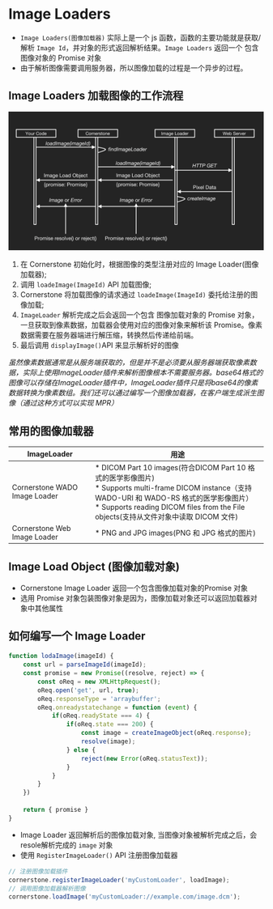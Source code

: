 # Image Loaders
* `Image Loaders(图像加载器)` 实际上是一个 js 函数，函数的主要功能就是获取/解析 `Image Id`，并对象的形式返回解析结果。`Image Loaders` 返回一个 包含图像对象的 Promise 对象
* 由于解析图像需要调用服务器，所以图像加载的过程是一个异步的过程。


## Image Loaders 加载图像的工作流程
![图像加载工作流程](image-1.png)

1. 在 Cornerstone 初始化时，根据图像的类型注册对应的 Image Loader(图像加载器);
2. 调用 `loadeImage(ImageId)` API 加载图像;
3. Cornerstone 将加载图像的请求通过 `loadeImage(ImageId)` 委托给注册的图像加载;
4. `ImageLoader` 解析完成之后会返回一个包含 图像加载对象的 Promise 对象，一旦获取到像素数据，加载器会使用对应的图像对象来解析该 Promise。像素数据需要在服务器端进行解压缩，转换然后传递给前端。
5. 最后调用 `displayImage()`API 来显示解析好的图像

*虽然像素数据通常是从服务端获取的，但是并不是必须要从服务器端获取像素数据，实际上使用ImageLoader插件来解析图像根本不需要服务器。base64格式的图像可以存储在ImageLoader插件中，ImageLoader插件只是将base64的像素数据转换为像素数组。我们还可以通过编写一个图像加载器，在客户端生成派生图像（通过这种方式可以实现 MPR）*

## 常用的图像加载器
|ImageLoader|用途|
| --- | --- |
|Cornerstone WADO Image Loader| * DICOM Part 10 images(符合DICOM Part 10 格式的医学影像图片) <br> * Supports multi-frame DICOM instance（支持 WADO-URI 和 WADO-RS 格式的医学影像图片） <br> * Supports reading DICOM files from the File objects(支持从文件对象中读取 DICOM 文件) |
|Cornerstone Web Image Loader|* PNG and JPG images(PNG 和 JPG 格式的图片)|

## Image Load Object (图像加载对象)
* Cornerstone Image Loader 返回一个包含图像加载对象的Promise 对象
* 选用 Promise 对象包装图像对象是因为，图像加载对象还可以返回加载器对象中其他属性

## 如何编写一个 Image Loader
```javascript
function lodaImage(imageId) {
    const url = parseImageId(imageId);
    const promise = new Promise((resolve, reject) => {
        const oReq = new XMLHttpRequest();
        oReq.open('get', url, true);
        oReq.responseType = 'arraybuffer';
        oReq.onreadystatechange = function (event) {
            if(oReq.readyState === 4) {
                if(oReq.state === 200) {
                    const image = createImageObject(oReq.response);
                    resolve(image);
                } else {
                    reject(new Error(oReq.statusText));
                }
            }
        }
    })

    return { promise }
}
```

* Image Loader 返回解析后的图像加载对象, 当图像对象被解析完成之后，会resole解析完成的 `image` 对象
* 使用 `RegisterImageLoader()` API 注册图像加载器

```javascript
// 注册图像加载插件
cornerstone.registerImageLoader('myCustomLoader', loadImage);
// 调用图像加载器解析图像
cornerstone.loadImage('myCustomLoader://example.com/image.dcm');
```
